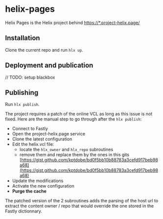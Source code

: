 # helix-pages

Helix Pages is the Helix project behind [https://*.project-helix.page/](https://www.project-helix.page/)

## Installation

Clone the current repo and run `hlx up`.

## Deployment and publication

// TODO: setup blackbox

## Publishing

Run `hlx publish`.

The project requires a patch of the online VCL as long as this issue []() is not fixed.
Here are the manual step to go through after the `hlx publish`:

- Connect to Fastly
- Open the project-helix.page service
- Clone the latest configuration
- Edit the helix.vcl file: 
  - locate the `hlx_owner` and `hlx_repo` subroutines
  - remove them and replace them by the ones in this gits [https://gist.github.com/kptdobe/bd0f5bb10b88783a3cefd917beb98a68](https://gist.github.com/kptdobe/bd0f5bb10b88783a3cefd917beb98a68)
- Update the modifications
- Activate the new configuration
- **Purge the cache**

The patched version of the 2 subroutines adds the parsing of the host url to extract the content owner / repo that would override the one stored in the Fastly dictionnary.